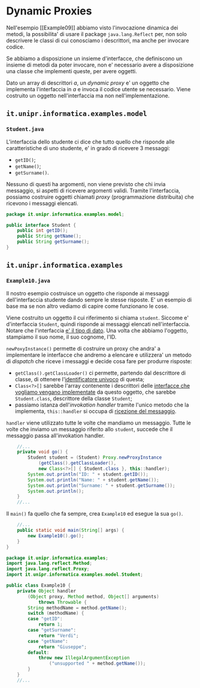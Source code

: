 # Dynamic Proxies
Nell'esempio [[Example09]] abbiamo visto l'invocazione dinamica dei metodi, la possibilita' di usare il package `java.lang.Reflect` per, non solo descrivere le classi di cui conosciamo i descrittori, ma anche per invocare codice.

Se abbiamo a disposizione un insieme d'interfacce, che definiscono un insieme di metodi da poter invocare, non e' necessario avere a disposizione una classe che implementi queste, per avere oggetti.

Dato un array di descrittori $a$, un *dynamic proxy* e' un oggetto che implementa l'interfaccia in $a$ e invoca il codice utente se necessario. Viene costruito un oggetto nell'interfaccia ma non nell'implementazione.

## `it.unipr.informatica.examples.model`
### `Student.java`
L'interfaccia dello studente ci dice che tutto quello che risponde alle caratteristiche di uno studente, e' in grado di ricevere 3 messaggi:
- `getID()`;
- `getName()`;
- `getSurname()`.

Nessuno di questi ha argomenti, non viene previsto che chi invia messaggio, si aspetti di ricevere argomenti validi. Tramite l'interfaccia, possiamo costruire oggetti chiamati *proxy* (programmazione distribuita) che ricevono i messaggi elencati.
```java
package it.unipr.informatica.examples.model;

public interface Student {
	public int getID();
	public String getName();
	public String getSurname();
}
```

## `it.unipr.informatica.examples`
### `Example10.java`
Il nostro esempio costruisce un oggetto che risponde ai messaggi dell'interfaccia studente dando sempre le stesse risposte. E' un esempio di base ma se non altro vediamo di capire come funzionano le cose.

Viene costruito un oggetto il cui riferimento si chiama `student`.
Siccome e' d'interfaccia `Student`, quindi risponde ai messaggi elencati nell'interfaccia. Notare che l'interfaccia <u>e' il tipo di dato</u>.
Una volta che abbiamo l'oggetto, stampiamo il suo nome, il suo cognome, l'ID.

`newPoxyInstance()` permette di costruire un proxy che andra' a implementare le interfacce che andremo a elencare e utilizzera' un metodo di *dispatch* che riceve i messaggi e decide cosa fare per produrre risposte:

- `getClass().getClassLoader()` ci permette, partendo dal descrittore di classe, di ottenere l'<u>identificatore univoco</u> di questa;
- `Class<?>[]` sarebbe l'array contenente i descrittori delle <u>interfacce che vogliamo vengano implementate</u> da questo oggetto, che sarebbe `Student.class`, descrittore della classe `Student`;
- passiamo istanza dell'*invokation handler* tramite l'unico metodo che la implementa, `this::handler` si occupa di <u>ricezione del messaggio</u>.

`handler` viene utilizzato tutte le volte che mandiamo un messaggio.
Tutte le volte che inviamo un messaggio riferito allo `student`, succede che il messaggio passa all'invokation handler.
```java
	//...
	private void go() {
		Student student = (Student) Proxy.newProxyInstance
			(getClass().getClassLoader(),
			new Class<?>[] { Student.class }, this::handler);
		System.out.println("ID: " + student.getID());
		System.out.println("Name: " + student.getName());
		System.out.println("Surname: " + student.getSurname());
		System.out.println();
	}
	//...
```
Il `main()` fa quello che fa sempre, crea `Example10` ed esegue la sua `go()`.
```java
	//...
	public static void main(String[] args) {
		new Example10().go();
	}
}
```

```java
package it.unipr.informatica.examples;
import java.lang.reflect.Method;
import java.lang.reflect.Proxy;
import it.unipr.informatica.examples.model.Student;

public class Example10 {
	private Object handler
		(Object proxy, Method method, Object[] arguments) 
			throws Throwable {
		String methodName = method.getName();
		switch (methodName) {
		case "getID":
			return 1;
		case "getSurname":
			return "Verdi";
		case "getName":
			return "Giuseppe";
		default:
			throw new IllegalArgumentException
				("unsupported " + method.getName());
		}
	}
	//...
```
